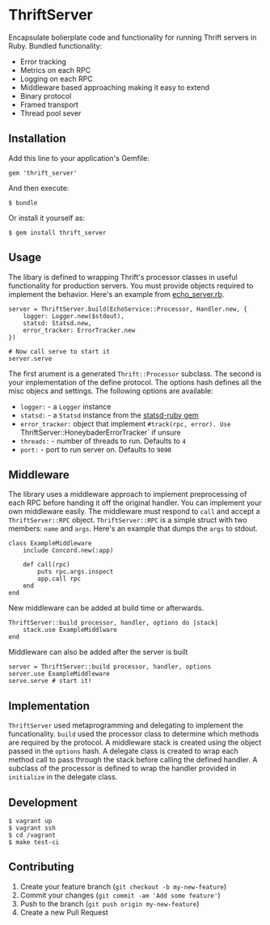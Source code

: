 # ThriftServer

Encapsulate bolierplate code and functionality for running Thrift
servers in Ruby. Bundled functionality:

* Error tracking
* Metrics on each RPC
* Logging on each RPC
* Middleware based approaching making it easy to extend
* Binary protocol
* Framed transport
* Thread pool sever

## Installation

Add this line to your application's Gemfile:

    gem 'thrift_server'

And then execute:

    $ bundle

Or install it yourself as:

    $ gem install thrift_server

## Usage

The libary is defined to wrapping Thrift's processor classes in useful
functionality for production servers. You must provide objects
required to implement the behavior. Here's an example from
[echo\_server.rb](echo_server.rb).

    server = ThriftServer.build(EchoService::Processor, Handler.new, {
        logger: Logger.new($stdout),
        statsd: Statsd.new,
        error_tracker: ErrorTracker.new
    })

    # Now call serve to start it
    server.serve

The first arument is a generated `Thrift::Processor` subclass. The second
is your implementation of the define protocol. The options hash
defines all the misc objecs and settings. The following options are
available:

* `logger:` - a `Logger` instance
* `statsd:` - a `Statsd` instance from the [statsd-ruby gem](https://github.com/reinh/statsd)
* `error_tracker:` object that implement `#track(rpc, error). Use
  `ThriftServer::HoneybaderErrorTracker` if unsure
* `threads:` - number of threads to run. Defaults to `4`
* `port:` - port to run server on. Defaults to `9090`

## Middleware

The library uses a middleware approach to implement preprocessing of
each RPC before handing it off the original handler. You can
implement your own middleware easily. The middleware must respond to
`call` and accept a `ThriftServer::RPC` object.
`ThriftServer::RPC` is a simple struct with two members: `name` and
`args`. Here's an example that dumps the `args` to stdout.

    class ExampleMiddleware
        include Concord.new(:app)

        def call(rpc)
            puts rpc.args.inspect
            app.call rpc
        end
    end

New middleware can be added at build time or afterwards.

    ThriftServer::build processor, handler, options do |stack|
        stack.use ExampleMiddlware
    end

Middleware can also be added after the server is built

    server = ThriftServer::build processor, handler, options
    server.use ExampleMiddleware
    serve.serve # start it!

## Implementation

`ThriftServer` used metaprogramming and delegating to implement the
funcationality. `build` used the processor class to determine which
methods are required by the protocol. A middleware stack is created
using the object passed in the `options` hash. A delegate class is
created to wrap each method call to pass through the stack before
calling the defined handler. A subclass of the processor is defined to
wrap the handler provided in `initialize` in the delegate class.

## Development

    $ vagrant up
    $ vagrant ssh
    $ cd /vagrant
    $ make test-ci

## Contributing

1. Create your feature branch (`git checkout -b my-new-feature`)
2. Commit your changes (`git commit -am 'Add some feature'`)
3. Push to the branch (`git push origin my-new-feature`)
4. Create a new Pull Request
